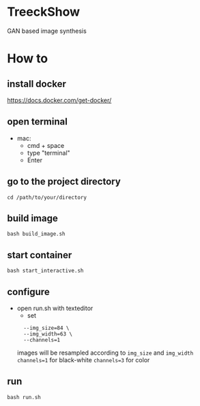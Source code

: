 # TreeckShow
 GAN based image synthesis

# How to 

## install docker 
https://docs.docker.com/get-docker/

## open terminal

- mac: 
  - cmd + space 
  - type "terminal" 
  - Enter

## go to the project directory
```
cd /path/to/your/directory
```

## build image 
```
bash build_image.sh
```

## start container 
```
bash start_interactive.sh
```

## configure 

- open run.sh with texteditor
  - set 
  ```
    --img_size=84 \
    --img_width=63 \
    --channels=1
  ```
  images will be resampled according to `img_size` and `img_width` 
  `channels=1` for black-white `channels=3` for color
## run
```
bash run.sh
```